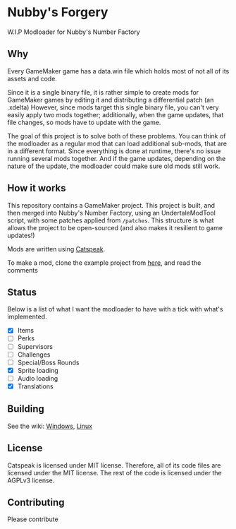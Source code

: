 # Nubby's Forgery
W.I.P Modloader for Nubby's Number Factory

## Why
Every GameMaker game has a data.win file which holds most of not all of its assets and code.

Since it is a single binary file, it is rather simple to create mods for GameMaker games by editing it and distributing a differential patch (an .xdelta)
However, since mods target this single binary file, you can't very easily apply two mods together; additionally, when the game updates, that file changes,
so mods have to update with the game.

The goal of this project is to solve both of these problems. You can think of the modloader as a regular mod that can load additional sub-mods, that are in a different format.
Since everything is done at runtime, there's no issue running several mods together. And if the game updates, depending on the nature of the update, the modloader could make sure old mods still work.

## How it works
This repository contains a GameMaker project. This project is built, and then merged into Nubby's Number Factory, using an UndertaleModTool script, 
with some patches applied from `/patches`.
This structure is what allows the project to be open-sourced (and also makes it resilient to game updates!)

Mods are written using [Catspeak](https://github.com/katsaii/catspeak-lang).

To make a mod, clone the example project from [here](https://github.com/Skirlez/nubbys-forgery-example-mod), and read the comments

## Status
Below is a list of what I want the modloader to have with a tick with what's implemented.
- [x] Items
- [ ] Perks
- [ ] Supervisors
- [ ] Challenges
- [ ] Special/Boss Rounds
- [x] Sprite loading
- [ ] Audio loading
- [x] Translations

## Building
See the wiki: [Windows](https://github.com/Skirlez/nubbys-forgery/wiki/Building-Nubby's-Forgery-(Windows)), [Linux](https://github.com/Skirlez/nubbys-forgery/wiki/Building-Nubby's-Forgery-(Linux))

## License
Catspeak is licensed under MIT license. Therefore, all of its code files are licensed under the MIT license.
The rest of the code is licensed under the AGPLv3 license.

## Contributing
Please contribute